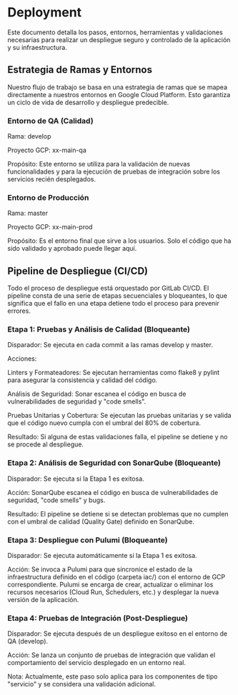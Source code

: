 # Deployment

Este documento detalla los pasos, entornos, herramientas y validaciones necesarias para realizar un despliegue seguro y controlado de la aplicación y su infraestructura.

## Estrategia de Ramas y Entornos

Nuestro flujo de trabajo se basa en una estrategia de ramas que se mapea directamente a nuestros entornos en Google Cloud Platform. Esto garantiza un ciclo de vida de desarrollo y despliegue predecible.

### Entorno de QA (Calidad)

Rama: develop

Proyecto GCP: xx-main-qa

Propósito: Este entorno se utiliza para la validación de nuevas funcionalidades y para la ejecución de pruebas de integración sobre los servicios recién desplegados.

### Entorno de Producción

Rama: master

Proyecto GCP: xx-main-prod

Propósito: Es el entorno final que sirve a los usuarios. Solo el código que ha sido validado y aprobado puede llegar aquí.

## Pipeline de Despliegue (CI/CD)

Todo el proceso de despliegue está orquestado por GitLab CI/CD. El pipeline consta de una serie de etapas secuenciales y bloqueantes, lo que significa que el fallo en una etapa detiene todo el proceso para prevenir errores.

### Etapa 1: Pruebas y Análisis de Calidad (Bloqueante)

Disparador: Se ejecuta en cada commit a las ramas develop y master.

Acciones:

Linters y Formateadores: Se ejecutan herramientas como flake8 y pylint para asegurar la consistencia y calidad del código.

Análisis de Seguridad: Sonar escanea el código en busca de vulnerabilidades de seguridad y "code smells".

Pruebas Unitarias y Cobertura: Se ejecutan las pruebas unitarias y se valida que el código nuevo cumpla con el umbral del 80% de cobertura.

Resultado: Si alguna de estas validaciones falla, el pipeline se detiene y no se procede al despliegue.

### Etapa 2: Análisis de Seguridad con SonarQube (Bloqueante)

Disparador: Se ejecuta si la Etapa 1 es exitosa.

Acción: SonarQube escanea el código en busca de vulnerabilidades de seguridad, "code smells" y bugs.

Resultado: El pipeline se detiene si se detectan problemas que no cumplen con el umbral de calidad (Quality Gate) definido en SonarQube.

### Etapa 3: Despliegue con Pulumi (Bloqueante)

Disparador: Se ejecuta automáticamente si la Etapa 1 es exitosa.

Acción: Se invoca a Pulumi para que sincronice el estado de la infraestructura definido en el código (carpeta iac/) con el entorno de GCP correspondiente. Pulumi se encarga de crear, actualizar o eliminar los recursos necesarios (Cloud Run, Schedulers, etc.) y desplegar la nueva versión de la aplicación.

### Etapa 4: Pruebas de Integración (Post-Despliegue)

Disparador: Se ejecuta después de un despliegue exitoso en el entorno de QA (develop).

Acción: Se lanza un conjunto de pruebas de integración que validan el comportamiento del servicio desplegado en un entorno real.

Nota: Actualmente, este paso solo aplica para los componentes de tipo "servicio" y se considera una validación adicional.
